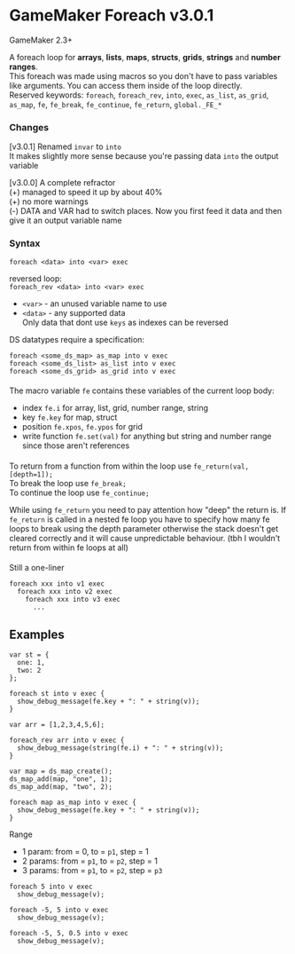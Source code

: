 # GameMaker Foreach v3.0.1
GameMaker 2.3+  

A foreach loop for **arrays**, **lists**, **maps**, **structs**, **grids**, **strings** and **number ranges**.  
This foreach was made using macros so you don't have to pass variables like arguments. You can access them inside of the loop directly.  
Reserved keywords: `foreach`, `foreach_rev`, `into`, `exec`, `as_list`, `as_grid`, `as_map`, `fe`, `fe_break`, `fe_continue`, `fe_return`, `global._FE_*`

### Changes 
[v3.0.1] Renamed `invar` to `into`  
It makes slightly more sense because you're passing data `into` the output variable   

[v3.0.0] A complete refractor  
(+) managed to speed it up by about 40%  
(+) no more warnings  
(-) DATA and VAR had to switch places. Now you first feed it data and then give it an output variable name  

### Syntax
`foreach <data> into <var> exec`  
  
reversed loop:  
`foreach_rev <data> into <var> exec`  
  
+ `<var>` - an unused variable name to use
+ `<data>` - any supported data  
Only data that dont use `keys` as indexes can be reversed  

DS datatypes require a specification:  
```
foreach <some_ds_map> as_map into v exec
foreach <some_ds_list> as_list into v exec
foreach <some_ds_grid> as_grid into v exec
```
  
####
The macro variable `fe` contains these variables of the current loop body:  
- index `fe.i` for array, list, grid, number range, string
- key `fe.key` for map, struct
- position `fe.xpos`, `fe.ypos` for grid
- write function `fe.set(val)` for anything but string and number range since those aren't references  
  
####
To return from a function from within the loop use `fe_return(val, [depth=1]);`  
To break the loop use `fe_break;`  
To continue the loop use `fe_continue;`  
  
While using `fe_return` you need to pay attention how "deep" the return is. If `fe_return` is called in a nested fe loop you have to specify how many fe loops to break using the depth parameter otherwise the stack doesn't get cleared correctly and it will cause unpredictable behaviour. (tbh I wouldn't return from within fe loops at all)  
  
####
Still a one-liner
```
foreach xxx into v1 exec
  foreach xxx into v2 exec
    foreach xxx into v3 exec
      ...
```

## Examples
```
var st = {
  one: 1,
  two: 2
};

foreach st into v exec {
  show_debug_message(fe.key + ": " + string(v));
}
```
```
var arr = [1,2,3,4,5,6];

foreach_rev arr into v exec {
  show_debug_message(string(fe.i) + ": " + string(v));
}
```
```
var map = ds_map_create();
ds_map_add(map, "one", 1);
ds_map_add(map, "two", 2);

foreach map as_map into v exec {
  show_debug_message(fe.key + ": " + string(v));
}
```
Range  
+ 1 param: from = 0, to = `p1`, step = 1  
+ 2 params: from = `p1`, to = `p2`, step = 1  
+ 3 params: from = `p1`, to = `p2`, step = `p3`  
  
```
foreach 5 into v exec
  show_debug_message(v);
```
```
foreach -5, 5 into v exec
  show_debug_message(v);
```
```
foreach -5, 5, 0.5 into v exec
  show_debug_message(v);
```
